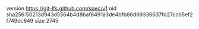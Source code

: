 version https://git-lfs.github.com/spec/v1
oid sha256:50213d943d5564b4d8baf6491a3de4bfb86d69336637fd27ccb5ef2f749dc649
size 2745
